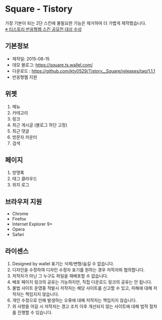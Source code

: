 # Square - Tistory

가장 기본이 되는 2단 스킨에 불필요한 기능은 제거하여 더 가볍게 제작했습니다.
<br>[※ 티스토리 반응형웹 스킨 공모전 대상 수상](https://notice.tistory.com/2256)

## 기본정보
- 제작일: 2015-08-15
- 데모 블로그: https://square.ts.wallel.com/
- 다운로드 : https://github.com/kty0529/Tistory__Square/releases/tag/1.1.1
- 반응형웹 지원

## 위젯
1. 메뉴
2. 카테고리
3. 링크
4. 최근 게시글 (블로그 하단 고정)
5. 최근 댓글
6. 방문자 카운터
7. 검색

## 페이지
1. 방명록
2. 태그 클라우드
3. 위지 로그

## 브라우저 지원
- Chrome
- Firefox
- Internet Explorer 9+
- Opera
- Safari

## 라이센스
1. Designed by wallel 표기는 삭제/변형/숨길 수 없습니다.
2. 디자인을 수정하여 디자인 수정자 표기를 원하는 경우 저작자와 협의합니다.
3. 저작자가 아닌 그 누구도 파일을 재배포할 수 없습니다.
4. 배포 페이지 링크의 공유는 가능하지만, 직접 다운로드 링크의 공유는 안 됩니다.
5. 불법 사이트 운영중 적발시 저작자는 해당 사이트를 신고할 수 있고, 피해에 대해 저작자는 책임지지 않습니다.
6. 개인 수정으로 인해 발생하는 오류에 대해 저작자는 책임지지 않습니다.
7. 위 사항을 어길 시 저작자는 경고 조치 이후 개선되지 않는 사이트에 대해 법적 절차를 진행할 수 있습니다.
